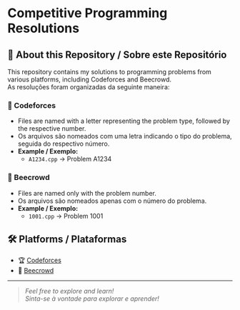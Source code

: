 # Competitive Programming Resolutions

## 🧠 About this Repository / Sobre este Repositório

This repository contains my solutions to programming problems from various platforms, including Codeforces and Beecrowd.  
As resoluções foram organizadas da seguinte maneira:

### 📂 Codeforces  
- Files are named with a letter representing the problem type, followed by the respective number.  
- Os arquivos são nomeados com uma letra indicando o tipo do problema, seguida do respectivo número.  
- **Example / Exemplo:**  
  - `A1234.cpp` → Problem A1234  

### 📂 Beecrowd  
- Files are named only with the problem number.  
- Os arquivos são nomeados apenas com o número do problema.  
- **Example / Exemplo:**  
  - `1001.cpp` → Problem 1001  

## 🛠️ Platforms / Plataformas  
- 🏆 [Codeforces](https://codeforces.com/)  
- 🎯 [Beecrowd](https://www.beecrowd.com.br/)  

---

> *Feel free to explore and learn!*  
> *Sinta-se à vontade para explorar e aprender!*
